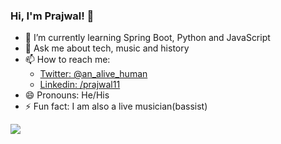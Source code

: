 ### Hi, I'm Prajwal! 👋

- 🌱 I’m currently learning Spring Boot, Python and JavaScript
- 💬 Ask me about tech, music and history
- 📫 How to reach me:
   - [Twitter: @an_alive_human](https://twitter.com/an_alive_human)
   - [Linkedin: /prajwal11](https://www.linkedin.com/in/prajwal11/)
- 😄 Pronouns: He/His
- ⚡ Fun fact: I am also a live musician(bassist)

<img src="https://github-readme-stats.vercel.app/api?username=sprajwal11&&show_icons=true&title_color=00ffff&icon_color=bb2acf&text_color=daf7dc&bg_color=151515">




<!--
**sprajwal11/sprajwal11** is a ✨ _special_ ✨ repository because its `README.md` (this file) appears on your GitHub profile.

Here are some ideas to get you started:

- 🔭 I’m currently working on ...
- 🌱 I’m currently learning ...
- 👯 I’m looking to collaborate on ...
- 🤔 I’m looking for help with ...
- 💬 Ask me about ...
- 📫 How to reach me: ...
- 😄 Pronouns: ...
- ⚡ Fun fact: ...
-->
